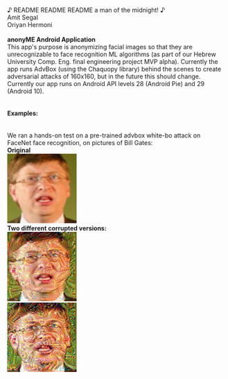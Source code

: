 ♪ README README README a man of the midnight! ♪<br>
Amit Segal<br>
Oriyan Hermoni<br>
<br><b>anonyME Android Application</b><br>
This app's purpose is anonymizing facial images so that they are unrecognizable to face recognition ML algorithms (as part of our Hebrew University Comp. Eng. final engineering project MVP alpha). Currently the app runs AdvBox (using the Chaquopy library) behind the scenes to create adversarial attacks of 160x160, but in the future this should change.<br>
Currently our app runs on Android API levels 28 (Android Pie) and 29 (Android 10).<br><br><br>
<b>Examples:</b><br>
<br><br>We ran a hands-on test on a pre-trained advbox white-bo attack on FaceNet face recognition, on pictures of Bill Gates:<br>
<b>Original</b><br>
![alt_text](AdvBox/applications/face_recognition_attack/Bill_Gates_0001.png)<br>
<b>Two different corrupted versions:</b><br>
![alt text](Bill_Gates_0001_2_007.png)<br>
![alt text](Bill_Gates_0001_2_Michael_Jordan_0002.png)
